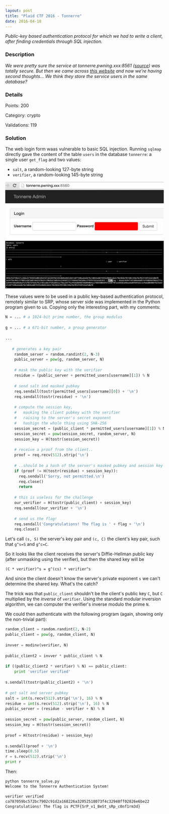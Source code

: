 ```yaml
---
layout: post
title: "Plaid CTF 2016 - Tonnerre"
date: 2016-04-18
---
```


*Public-key based authentication protocol for which we had to write a
client, after finding credentials through SQL injection.*

<!--more-->

### Description


*We were pretty sure the service at tonnerre.pwning.xxx:8561
([source](/resources/2016/pctf/tonnerre/server.py)) was totally secure.
But then we came across [this website](http://tonnerre.pwning.xxx:8560/)
and now we’re having second thoughts... We think they store the service
users in the same database?*

### Details

Points:      200

Category:    crypto

Validations: 119


### Solution

The web login form waas vulnerable to basic SQL injection. Running
`sqlmap` directly gave the content of the table `users` in the database
`tonnerre`: a single user `get_flag` and two values: 

* `salt`, a random-looking 127-byte string
* `verifier`, a random-looking 145-byte string

<img src="/resources/2016/pctf/tonnerre/web.png" width="800">

<img src="/resources/2016/pctf/tonnerre/creds.png" width="800">

These values were to be used in a public key-based authentication
protocol, remotely similar to SRP, whose server side was implemented in
the Python program given to us. Copying only the interesting part, with
my comments:

```python
N = ... # a 1024-bit prime number, the group modulus

g = ... # a 671-bit number, a group generator

...

   # generates a key pair
    random_server = random.randint(2, N-3)
    public_server = pow(g, random_server, N)

    # mask the public key with the verifier
    residue = (public_server + permitted_users[username][1]) % N

    # send salt and masked pubkey
    req.sendall(tostr(permitted_users[username][0]) + '\n')
    req.sendall(tostr(residue) + '\n')

    # compute the session key,
    #   masking the client pubkey with the verifier
    #   raising to the server's secret exponent
    #   hashign the whole thing using SHA-256
    session_secret = (public_client * permitted_users[username][1]) % N
    session_secret = pow(session_secret, random_server, N)
    session_key = H(tostr(session_secret))

    # receive a proof from the client..
    proof = req.recv(512).strip('\n')

    # ..should be a hash of the server's masked pubkey and session key
    if (proof != H(tostr(residue) + session_key)):
      req.sendall('Sorry, not permitted.\n')
      req.close()
      return

    # this is useless for the challenge
    our_verifier = H(tostr(public_client) + session_key)
    req.sendall(our_verifier + '\n')

    # send us the flag!
    req.sendall('Congratulations! The flag is ' + flag + '\n')
    req.close()
```

Let's call `(s, S)` the server's key pair and `(c, C)` the client's key pair, such that `g^s=S` and `g^c=C`.

So it looks like the client receives the server's Diffie-Hellman public
key (after unmasking using the verifier), but then the shared key will
be

```
(C * verifier)^s = g^(cs) * verifier^s
```
And since the client doesn't know the server's private exponent `s`
we can't determine the shared key. What's the catch?

The trick was that `public_client` shouldn't be the client's public key
`C`, but `C` multiplied by the *inverse* of `verifier`. Using the
standard modular inversion algorithm, we can computer the verifier's
inverse modulo the prime `N`.

We could then authenticate with the following program (again, showing
only the non-trivial part):

```python
random_client = random.randint(2, N-2)
public_client = pow(g, random_client, N)

invver = modinv(verifier, N)

public_client2 = invver * public_client % N

if ((public_client2 * verifier) % N) == public_client:
    print 'verifier verified'

s.sendall(tostr(public_client2) + '\n')

# get salt and server pubkey
salt = int(s.recv(512).strip('\n'), 16) % N
residue = int(s.recv(512).strip('\n'), 16) % N
public_server = (residue - verifier + N) % N

session_secret = pow(public_server, random_client, N)
session_key = H(tostr(session_secret))

proof = H(tostr(residue) + session_key)

s.sendall(proof + '\n')
time.sleep(0.5)
r = s.recv(512).strip('\n')
print r
```

Then:

```
python tonnerre_solve.py
Welcome to the Tonnerre Authentication System!

verifier verified
ca787059bc572bc7902c91d2a168226a32052518073f4c32948ff02826e6be22
Congratulations! The flag is PCTF{SrP_v1_BeSt_sRp_c0nf1rm3d}
```
